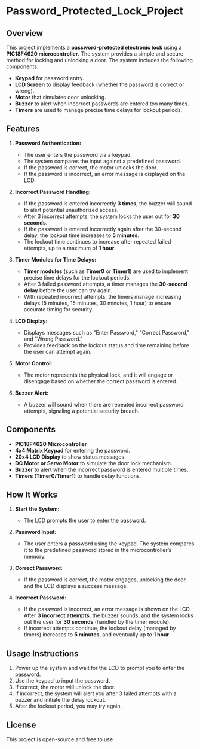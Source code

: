 # Password_Protected_Lock_Project

## Overview
This project implements a **password-protected electronic lock** using a **PIC18F4620 microcontroller**. The system provides a simple and secure method for locking and unlocking a door. The system includes the following components:
- **Keypad** for password entry.
- **LCD Screen** to display feedback (whether the password is correct or wrong).
- **Motor** that simulates door unlocking.
- **Buzzer** to alert when incorrect passwords are entered too many times.
- **Timers** are used to manage precise time delays for lockout periods.

## Features
1. **Password Authentication:**
   - The user enters the password via a keypad.
   - The system compares the input against a predefined password.
   - If the password is correct, the motor unlocks the door.
   - If the password is incorrect, an error message is displayed on the LCD.

2. **Incorrect Password Handling:**
   - If the password is entered incorrectly **3 times**, the buzzer will sound to alert potential unauthorized access.
   - After 3 incorrect attempts, the system locks the user out for **30 seconds**.
   - If the password is entered incorrectly again after the 30-second delay, the lockout time increases to **5 minutes**.
   - The lockout time continues to increase after repeated failed attempts, up to a maximum of **1 hour**.

3. **Timer Modules for Time Delays:**
   - **Timer modules** (such as **Timer0** or **Timer1**) are used to implement precise time delays for the lockout periods.
   - After 3 failed password attempts, a timer manages the **30-second delay** before the user can try again.
   - With repeated incorrect attempts, the timers manage increasing delays (5 minutes, 15 minutes, 30 minutes, 1 hour) to ensure accurate timing for security.

4. **LCD Display:**
   - Displays messages such as "Enter Password," "Correct Password," and "Wrong Password."
   - Provides feedback on the lockout status and time remaining before the user can attempt again.

5. **Motor Control:**
   - The motor represents the physical lock, and it will engage or disengage based on whether the correct password is entered.

6. **Buzzer Alert:**
   - A buzzer will sound when there are repeated incorrect password attempts, signaling a potential security breach.

## Components
- **PIC18F4620 Microcontroller**
- **4x4 Matrix Keypad** for entering the password.
- **20x4 LCD Display** to show status messages.
- **DC Motor or Servo Motor** to simulate the door lock mechanism.
- **Buzzer** to alert when the incorrect password is entered multiple times.
- **Timers (Timer0/Timer1)** to handle delay functions.

## How It Works
1. **Start the System:**
   - The LCD prompts the user to enter the password.
   
2. **Password Input:**
   - The user enters a password using the keypad. The system compares it to the predefined password stored in the microcontroller’s memory.
   
3. **Correct Password:**
   - If the password is correct, the motor engages, unlocking the door, and the LCD displays a success message.
   
4. **Incorrect Password:**
   - If the password is incorrect, an error message is shown on the LCD. After **3 incorrect attempts**, the buzzer sounds, and the system locks out the user for **30 seconds** (handled by the timer module).
   - If incorrect attempts continue, the lockout delay (managed by timers) increases to **5 minutes**, and eventually up to **1 hour**.

## Usage Instructions
1. Power up the system and wait for the LCD to prompt you to enter the password.
2. Use the keypad to input the password.
3. If correct, the motor will unlock the door.
4. If incorrect, the system will alert you after 3 failed attempts with a buzzer and initiate the delay lockout.
5. After the lockout period, you may try again.

## License
This project is open-source and free to use 


